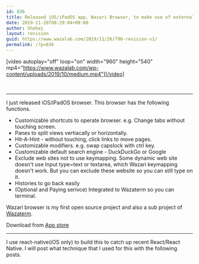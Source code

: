 ```yaml
---
id: 836
title: Released iOS/iPadOS app, Wazari Browser, to make use of external keyboard
date: 2019-11-26T08:29:04+09:00
author: Shohei
layout: revision
guid: https://www.wazalab.com/2019/11/26/790-revision-v1/
permalink: /?p=836
---
```

[video autoplay="off" loop="on" width="960" height="540" mp4="https://www.wazalab.com/wp-content/uploads/2019/10/medium.mp4"][/video]

<br>

---

I just released iOS/iPadOS browser. This browser has the following functions.

* Customizable shortcuts to operate browser. e.g. Change tabs without touching screen.
* Panes to split views vertiacally or horizontally.
* Hit-A-Hint - without touching, click links to move pages.
* Customizable modifiers. e.g. swap capslock with ctrl key.
* Customizable default search engine - DuckDuckGo or Google
* Exclude web sites not to use keymapping. Some dynamic web site doesn't use Input type=text or textarea, which Wazari keymapping doesn't work. But you can exclude these website so you can still type on it.
* Histories to go back easily
* (Optional and Paying serivce) Integrated to Wazaterm so you can terminal.

Wazari browser is my first open source project and also a sub project of [Wazaterm](https://www.wazaterm.com).

Download from [App store](https://apps.apple.com/us/app/wazari-browser/id1475585924?mt=8)

---

I use react-native(iOS only) to build this to catch up recent React/React Native. I will post what technique that I used for this with the following posts.